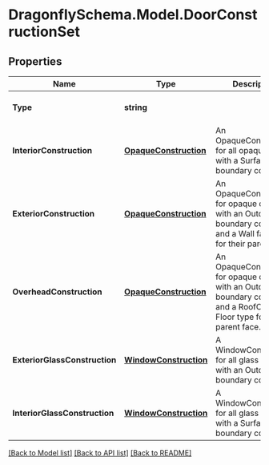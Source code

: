 
# DragonflySchema.Model.DoorConstructionSet

## Properties

Name | Type | Description | Notes
------------ | ------------- | ------------- | -------------
**Type** | **string** |  | [optional] [readonly] [default to "DoorConstructionSet"]
**InteriorConstruction** | [**OpaqueConstruction**](OpaqueConstruction.md) | An OpaqueConstruction for all opaque doors with a Surface boundary condition. | [optional] 
**ExteriorConstruction** | [**OpaqueConstruction**](OpaqueConstruction.md) | An OpaqueConstruction for opaque doors with an Outdoors boundary condition and a Wall face type for their parent face. | [optional] 
**OverheadConstruction** | [**OpaqueConstruction**](OpaqueConstruction.md) | An OpaqueConstruction for opaque doors with an Outdoors boundary condition and a RoofCeiling or Floor type for their parent face. | [optional] 
**ExteriorGlassConstruction** | [**WindowConstruction**](WindowConstruction.md) | A WindowConstruction for all glass doors with an Outdoors boundary condition. | [optional] 
**InteriorGlassConstruction** | [**WindowConstruction**](WindowConstruction.md) | A WindowConstruction for all glass doors with a Surface boundary condition. | [optional] 

[[Back to Model list]](../README.md#documentation-for-models)
[[Back to API list]](../README.md#documentation-for-api-endpoints)
[[Back to README]](../README.md)

